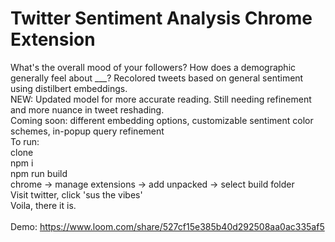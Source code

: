 # Twitter Sentiment Analysis Chrome Extension

What's the overall mood of your followers? How does a demographic generally feel about ___? Recolored tweets based on general sentiment using distilbert embeddings. <br />
NEW: Updated model for more accurate reading. Still needing refinement and more nuance in tweet reshading.
<br />
Coming soon: different embedding options, customizable sentiment color schemes, in-popup query refinement 
 <br />
To run: <br />
clone <br />
npm i <br />
npm run build <br />
chrome -> manage extensions -> add unpacked -> select build folder <br />
Visit twitter, click 'sus the vibes' <br />
Voila, there it is.<br />
<br />
Demo: https://www.loom.com/share/527cf15e385b40d292508aa0ac335af5
